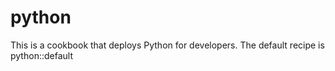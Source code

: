 # python

This is a cookbook that deploys Python for developers.
The default recipe is python::default

